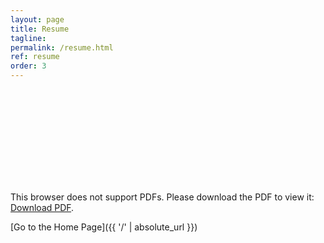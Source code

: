 ```yaml
---
layout: page
title: Resume
tagline: 
permalink: /resume.html
ref: resume
order: 3
---
```



<object data="https://www.dropbox.com/s/16rw6tf4y6c9rl0/ThuyNC_updated_02082020.pdf" type="application/pdf" width="800px" height="800px">
    <embed src="https://www.dropbox.com/s/16rw6tf4y6c9rl0/ThuyNC_updated_02082020.pdf">
        <p>This browser does not support PDFs. Please download the PDF to view it: <a href="https://www.dropbox.com/s/16rw6tf4y6c9rl0/ThuyNC_updated_02082020.pdf">Download PDF</a>.</p>
    </embed>
</object>


[Go to the Home Page]({{ '/' | absolute_url }})
